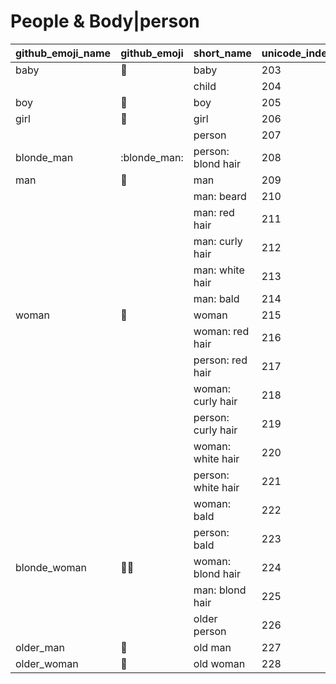 # People & Body|person

|github_emoji_name|github_emoji|short_name|unicode_index|
|---|---|---|---|
|baby|:baby:|baby|203|
|||child|204|
|boy|:boy:|boy|205|
|girl|:girl:|girl|206|
|||person|207|
|blonde_man|:blonde_man:|person: blond hair|208|
|man|:man:|man|209|
|||man: beard|210|
|||man: red hair|211|
|||man: curly hair|212|
|||man: white hair|213|
|||man: bald|214|
|woman|:woman:|woman|215|
|||woman: red hair|216|
|||person: red hair|217|
|||woman: curly hair|218|
|||person: curly hair|219|
|||woman: white hair|220|
|||person: white hair|221|
|||woman: bald|222|
|||person: bald|223|
|blonde_woman|:blonde_woman:|woman: blond hair|224|
|||man: blond hair|225|
|||older person|226|
|older_man|:older_man:|old man|227|
|older_woman|:older_woman:|old woman|228|
